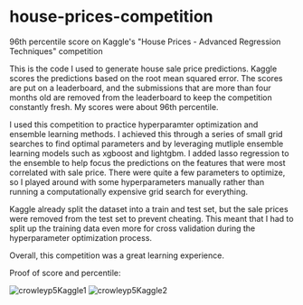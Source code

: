 # house-prices-competition
96th percentile score on Kaggle's "House Prices - Advanced Regression Techniques" competition

This is the code I used to generate house sale price predictions. Kaggle scores the predictions based on the root mean squared error. The scores are put on a leaderboard, and the submissions that are more than four months old are removed from the leaderboard to keep the competition constantly fresh. My scores were about 96th percentile.

I used this competition to practice hyperparamter optimization and ensemble learning methods. I achieved this through a series of small grid searches to find optimal parameters and by leveraging mutliple ensemble learning models such as xgboost and lightgbm. I added lasso regression to the ensemble to help focus the predictions on the features that were most correlated with sale price. There were quite a few parameters to optimize, so I played around with some hyperparameters manually rather than running a computationally expensive grid search for everything.

Kaggle already split the dataset into a train and test set, but the sale prices were removed from the test set to prevent cheating. This meant that I had to split up the training data even more for cross validation during the hyperparameter optimization process.

Overall, this competition was a great learning experience.

Proof of score and percentile:

![crowleyp5Kaggle1](https://github.com/crowleyp5/house-prices-competition/assets/108026566/b47233f3-094d-4b9a-8b4b-02be7904451c)
![crowleyp5Kaggle2](https://github.com/crowleyp5/house-prices-competition/assets/108026566/e2eca27b-fa58-47a6-8c89-5acb3dd74657)

